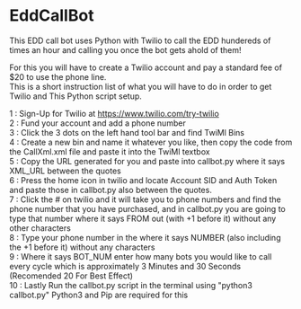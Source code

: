 # EddCallBot
This EDD call bot uses Python with Twilio to call the EDD hundereds of times an hour and calling you once the bot gets ahold of them!  

For this you will have to create a Twilio account and pay a standard fee of $20 to use the phone line.  
This is a short instruction list of what you will have to do in order to get Twilio and This Python script setup.  

1 : Sign-Up for Twilio at https://www.twilio.com/try-twilio  
2 : Fund your account and add a phone number  
3 : Click the 3 dots on the left hand tool bar and find TwiMl Bins  
4 : Create a new bin and name it whatever you like, then copy the code from the CallXml.xml file and paste it into the TwiMl textbox  
5 : Copy the URL generated for you and paste into callbot.py where it says XML_URL between the quotes  
6 : Press the home icon in twilio and locate Account SID and Auth Token and paste those in callbot.py also between the quotes.  
7 : Click the # on twilio and it will take you to phone numbers and find the phone number that you have purchased, and in callbot.py you are going to type that number where it says FROM out (with +1 before it) without any other characters  
8 : Type your phone number in the where it says NUMBER (also including the +1 before it) without any characters  
9 : Where it says BOT_NUM enter how many bots you would like to call every cycle which is approximately 3 Minutes and 30 Seconds (Recomended 20 For Best Effect)  
10 : Lastly Run the callbot.py script in the terminal using "python3 callbot.py" Python3 and Pip are required for this  
